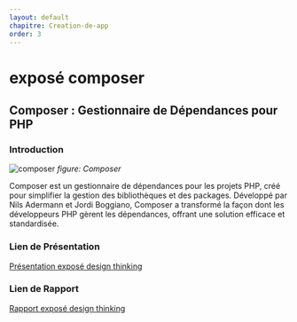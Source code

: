 ```yaml
---
layout: default
chapitre: Creation-de-app
order: 3
---
```

# exposé composer
## Composer : Gestionnaire de Dépendances pour PHP

###  Introduction
![composer](/lab-composer/1.introduction/images/composer.png)
*figure: Composer*
<!-- note  -->

Composer est un gestionnaire de dépendances pour les projets PHP, créé pour simplifier la gestion des bibliothèques et des packages. Développé par Nils Adermann et Jordi Boggiano, Composer a transformé la façon dont les développeurs PHP gèrent les dépendances, offrant une solution efficace et standardisée.
### Lien de Présentation
[Présentation exposé design thinking](/lab-composer/1.exposé-composer.7/présentation.html)

### Lien de Rapport
[Rapport exposé design thinking](/lab-composer/1.exposé-composer.7/rapport.html)  
<!-- new slide -->
